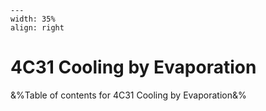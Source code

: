 
```{figure} /figures/busy.png
---
width: 35%
align: right
```
# 4C31 Cooling by Evaporation

&%Table of contents for 4C31 Cooling by Evaporation&%